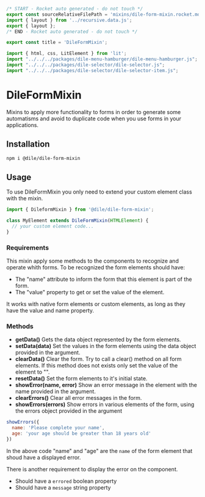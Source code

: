 ```js server
/* START - Rocket auto generated - do not touch */
export const sourceRelativeFilePath = 'mixins/dile-form-mixin.rocket.md';
import { layout } from '../recursive.data.js';
export { layout };
/* END - Rocket auto generated - do not touch */

export const title = 'DileFormMixin';

```

```js script
import { html, css, LitElement } from 'lit'; 
import "../../../packages/dile-menu-hamburger/dile-menu-hamburger.js";
import "../../../packages/dile-selector/dile-selector.js";
import "../../../packages/dile-selector/dile-selector-item.js";
```

# DileFormMixin

Mixins to apply more functionality to forms in order to generate some automatisms and avoid to duplicate code when you use forms in your applications.

## Installation

```bash
npm i @dile/dile-form-mixin
```

## Usage

To use DileFormMixin you only need to extend your custom element class with the mixin.

```javascript
import { DileformMixin } from '@dile/dile-form-mixin';

class MyElement extends DileFormMixin(HTMLElement) {
  // your custom element code...
}
```

### Requirements

This mixin apply some methods to the components to recognize and operate whith forms. To be recognized the form elements should have:

- The "name" attribute to inform the form that this element is part of the form.
- The "value" property to get or set the value of the element.

It works with native form elements or custom elements, as long as they have the value and name property.

### Methods

- **getData()** Gets the data object represented by the form elements.
- **setData(data)** Set the values in the form elements using the data object provided in the argument.
- **clearData()** Clear the form. Try to call a clear() method on all form elements. If this method does not exists only set the value of the element to "". 
- **resetData()** Set the form elements to it's initial state.
- **showError(name, error)** Show an error message in the element with the name provided in the argument.
- **clearErrors()** Clear all error messages in the form.
- **showErrors(errors)** Show errors in various elements of the form, using the errors object provided in the argument

```javascript
showErrors({
  name: 'Please complete your name', 
  age: 'your age should be greater than 18 years old'
})
```

In the above code "name" and "age" are the ```name``` of the form element that shoud have a displayed error. 

There is another requirement to display the error on the component. 

- Should have a ```errored``` boolean property
- Should have a ```message``` string property

